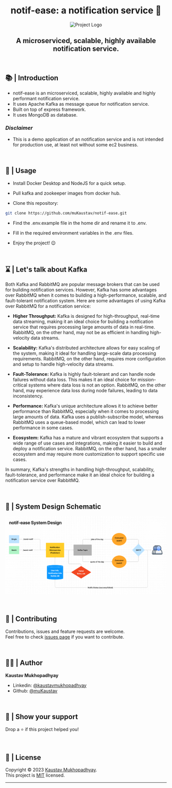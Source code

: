 <h1 align="center">notif-ease: a notification service 🔔</h1>
<p align = center>
    <img alt="Project Logo" src="https://raw.githubusercontent.com/muKaustav/hostel-bazaar/main/assets/hbgithub.jpg" target="_blank" />
</p>
<h2 align='center'>A microserviced, scalable, highly available notification service.</h2><br/>

## 📚 | Introduction

- notif-ease is an microserviced, scalable, highly available and highly performant notification service.
- It uses Apache Kafka as message queue for notification service.
- Built on top of express framework.
- It uses MongoDB as database.

### _**Disclaimer**_

- This is a demo application of an notification service and is not intended for production use, at least not without some ec2 business.

<br/>

## 🚀 | Usage

- Install Docker Desktop and NodeJS for a quick setup.

- Pull kafka and zookeeper images from docker hub.

- Clone this repository:<br>    
```sh
git clone https://github.com/muKaustav/notif-ease.git
```

- Find the .env.example file in the home dir and rename it to .env.<br>

- Fill in the required environment variables in the .env files.<br>

- Enjoy the project! 😉

<br/>

## ⌛ | Let's talk about Kafka
Both Kafka and RabbitMQ are popular message brokers that can be used for building notification services. However, Kafka has some advantages over RabbitMQ when it comes to building a high-performance, scalable, and fault-tolerant notification system. Here are some advantages of using Kafka over RabbitMQ for a notification service:

- **Higher Throughput:** Kafka is designed for high-throughput, real-time data streaming, making it an ideal choice for building a notification service that requires processing large amounts of data in real-time. RabbitMQ, on the other hand, may not be as efficient in handling high-velocity data streams.

- **Scalability:** Kafka's distributed architecture allows for easy scaling of the system, making it ideal for handling large-scale data processing requirements. RabbitMQ, on the other hand, requires more configuration and setup to handle high-velocity data streams.

- **Fault-Tolerance:** Kafka is highly fault-tolerant and can handle node failures without data loss. This makes it an ideal choice for mission-critical systems where data loss is not an option. RabbitMQ, on the other hand, may experience data loss during node failures, leading to data inconsistency.

- **Performance:** Kafka's unique architecture allows it to achieve better performance than RabbitMQ, especially when it comes to processing large amounts of data. Kafka uses a publish-subscribe model, whereas RabbitMQ uses a queue-based model, which can lead to lower performance in some cases.

- **Ecosystem:** Kafka has a mature and vibrant ecosystem that supports a wide range of use cases and integrations, making it easier to build and deploy a notification service. RabbitMQ, on the other hand, has a smaller ecosystem and may require more customization to support specific use cases.

In summary, Kafka's strengths in handling high-throughput, scalability, fault-tolerance, and performance make it an ideal choice for building a notification service over RabbitMQ.

<br/>

## 📘 | System Design Schematic

<p align = center>
    <img alt="getURL" src="https://github.com/muKaustav/notif-ease/blob/main/assets/notifeasearch.png?raw=true" target="_blank" />
</p>

<br/>

## 🍻 | Contributing

Contributions, issues and feature requests are welcome.<br>
Feel free to check [issues page](https://github.com/muKaustav/notif-ease/issues) if you want to contribute.

<br/>

## 🧑🏽 | Author

**Kaustav Mukhopadhyay**

- Linkedin: [@kaustavmukhopadhyay](https://www.linkedin.com/in/kaustavmukhopadhyay/)
- Github: [@muKaustav](https://github.com/muKaustav)

<br/>

## 🙌 | Show your support

Drop a ⭐️ if this project helped you!

<br/>

## 📝 | License

Copyright © 2023 [Kaustav Mukhopadhyay](https://github.com/muKaustav).<br />
This project is [MIT](./LICENCE) licensed.

---
